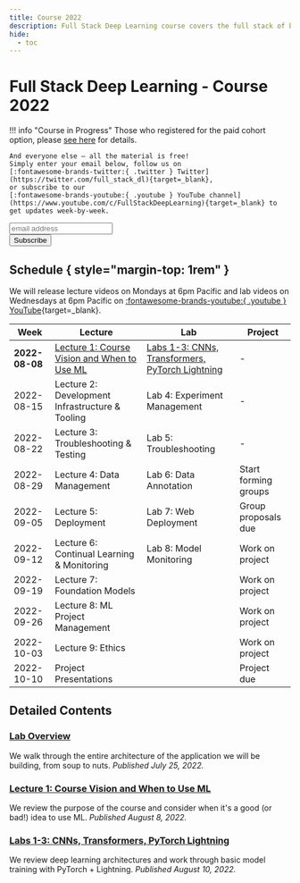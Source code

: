 ```yaml
---
title: Course 2022
description: Full Stack Deep Learning course covers the full stack of building ML-powered products.
hide:
  - toc
---
```


# Full Stack Deep Learning - Course 2022

!!! info "Course in Progress"
    Those who registered for the paid cohort option, please [see here](cohort) for details.

    And everyone else – all the material is free!
    Simply enter your email below, follow us on
    [:fontawesome-brands-twitter:{ .twitter } Twitter](https://twitter.com/full_stack_dl){target=_blank},
    or subscribe to our
    [:fontawesome-brands-youtube:{ .youtube } YouTube channel](https://www.youtube.com/c/FullStackDeepLearning){target=_blank} to get updates week-by-week.

<!-- Begin Mailchimp Signup Form -->
<link href="//cdn-images.mailchimp.com/embedcode/horizontal-slim-10_7.css" rel="stylesheet" type="text/css">
<div id="mc_embed_signup">
<form action="https://fullstackdeeplearning.us18.list-manage.com/subscribe/post?u=68cabce2e74766ca3d2c089d6&amp;id=79e6eb0052" method="post" id="mc-embedded-subscribe-form" name="mc-embedded-subscribe-form" class="validate" target="_blank" novalidate>
    <div id="mc_embed_signup_scroll">
    <input type="email" value="" name="EMAIL" class="email" id="mce-EMAIL" placeholder="email address" required>
    <!-- real people should not fill this in and expect good things - do not remove this or risk form bot signups-->
    <div style="position: absolute; left: -5000px;" aria-hidden="true"><input type="text" name="b_68cabce2e74766ca3d2c089d6_79e6eb0052" tabindex="-1" value=""></div>
    <div class="clear"><input type="submit" value="Subscribe" name="subscribe" id="mc-embedded-subscribe" class="button"></div>
    </div>
</form>
</div>
<!--End Mailchimp Signup Form -->

## Schedule { style="margin-top: 1rem" }

We will release lecture videos on Mondays at 6pm Pacific and lab videos on Wednesdays at 6pm Pacific on
<span class="whitespace-nowrap">[:fontawesome-brands-youtube:{ .youtube } YouTube](https://www.youtube.com/c/FullStackDeepLearning){target=_blank}</span>.

| Week           | Lecture                                             | Lab                                                        | Project              |
| -------------- | --------------------------------------------------- | ---------------------------------------------------------- | -------------------- |
| **2022-08-08** | [Lecture 1: Course Vision and When to Use ML][lec1] | [Labs 1-3: CNNs, Transformers, PyTorch Lightning][labs1-3] | -                    |
| 2022-08-15     | Lecture 2: Development Infrastructure & Tooling     | Lab 4: Experiment Management                               | -                    |
| 2022-08-22     | Lecture 3: Troubleshooting & Testing                | Lab 5: Troubleshooting                                     | -                    |
| 2022-08-29     | Lecture 4: Data Management                          | Lab 6: Data Annotation                                     | Start forming groups |
| 2022-09-05     | Lecture 5: Deployment                               | Lab 7: Web Deployment                                      | Group proposals due  |
| 2022-09-12     | Lecture 6: Continual Learning & Monitoring          | Lab 8: Model Monitoring                                    | Work on project      |
| 2022-09-19     | Lecture 7: Foundation Models                        |                                                            | Work on project      |
| 2022-09-26     | Lecture 8: ML Project Management                    |                                                            | Work on project      |
| 2022-10-03     | Lecture 9: Ethics                                   |                                                            | Work on project      |
| 2022-10-10     | Project Presentations                               |                                                            | Project due          |

## Detailed Contents

<!-- _TEMPLATE
### {TYPE} {IDX}: {TITLE}
We use the first-person plural, referring to both students and instructors, to describe what is covered in the content.
*Published MONTH DATE, 2022.* -->

### [Lab Overview][lab0]
We walk through the entire architecture of the application we will be building, from soup to nuts.
*Published July 25, 2022.*

### [Lecture 1: Course Vision and When to Use ML][lec1]
We review the purpose of the course and consider when it's a good (or bad!) idea to use ML.
*Published August 8, 2022.*

### [Labs 1-3: CNNs, Transformers, PyTorch Lightning][labs1-3]
We review deep learning architectures and work through basic model training with PyTorch + Lightning.
*Published August 10, 2022.*

<!-- ### [Lecture 2: Development Infastructure & Tooling][lec2]
We tour the landscape of infrastructure and tooling for developing deep learning models.
*Published August 15, 2022.* -->

<!-- ### [Lab 4: Experiment Management][lab4]
We track and manage model development experiments with PyTorch Lightning and W&B.
*Published August 17, 2022.* -->

[lab0]: lab-0-overview/index.md
[lec1]: lecture-1-course-vision-and-when-to-use-ml/index.md
[labs1-3]: labs-1-3-cnns-transformers-pytorch-lightning/index.md
[lec2]: lecture-2-development-infrastructure-and-tooling/index.md
[lab4]: lab-4-experiment-management/index.md
